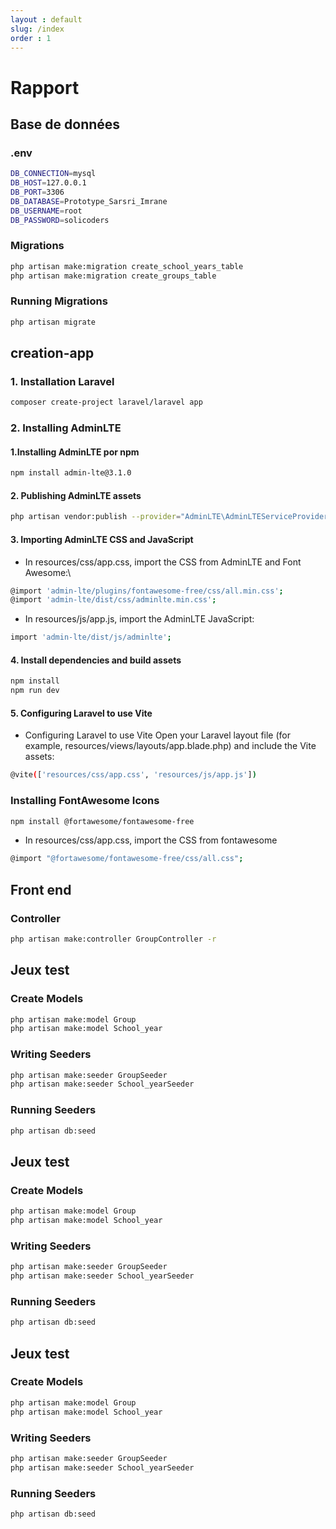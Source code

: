 ```yaml
---
layout : default
slug: /index
order : 1
---
```


# Rapport


## Base de données
### .env
```bash
DB_CONNECTION=mysql
DB_HOST=127.0.0.1
DB_PORT=3306
DB_DATABASE=Prototype_Sarsri_Imrane
DB_USERNAME=root
DB_PASSWORD=solicoders
```
### Migrations

```bash
php artisan make:migration create_school_years_table
php artisan make:migration create_groups_table
```
### Running Migrations
```bash
php artisan migrate
```

## creation-app
### 1. Installation Laravel
```bash
composer create-project laravel/laravel app
```

### 2. Installing AdminLTE
#### 1.Installing AdminLTE por npm
```bash
npm install admin-lte@3.1.0
```

#### 2. Publishing AdminLTE assets
```bash
php artisan vendor:publish --provider="AdminLTE\AdminLTEServiceProvider"
```

#### 3. Importing AdminLTE CSS and JavaScript
- In resources/css/app.css, import the CSS from AdminLTE and Font Awesome:\
```bash
@import 'admin-lte/plugins/fontawesome-free/css/all.min.css';
@import 'admin-lte/dist/css/adminlte.min.css';
```
- In resources/js/app.js, import the AdminLTE JavaScript:
```bash
import 'admin-lte/dist/js/adminlte';
```
#### 4. Install dependencies and build assets
```bash
npm install
npm run dev
```
#### 5. Configuring Laravel to use Vite 
- Configuring Laravel to use Vite Open your Laravel layout file (for example, resources/views/layouts/app.blade.php) and include the Vite assets:

```bash
@vite(['resources/css/app.css', 'resources/js/app.js'])
```

### Installing FontAwesome Icons
```bash
npm install @fortawesome/fontawesome-free
```
- In resources/css/app.css, import the CSS from fontawesome
```bash
@import "@fortawesome/fontawesome-free/css/all.css";
```

## Front end
### Controller
```bash
php artisan make:controller GroupController -r
```

## Jeux test
### Create Models
```bash
php artisan make:model Group
php artisan make:model School_year
```

### Writing Seeders
```bash
php artisan make:seeder GroupSeeder
php artisan make:seeder School_yearSeeder
```

### Running Seeders
```bash
php artisan db:seed
```

## Jeux test
### Create Models
```bash
php artisan make:model Group
php artisan make:model School_year
```

### Writing Seeders
```bash
php artisan make:seeder GroupSeeder
php artisan make:seeder School_yearSeeder
```

### Running Seeders
```bash
php artisan db:seed
```

## Jeux test
### Create Models
```bash
php artisan make:model Group
php artisan make:model School_year
```

### Writing Seeders
```bash
php artisan make:seeder GroupSeeder
php artisan make:seeder School_yearSeeder
```

### Running Seeders
```bash
php artisan db:seed
```